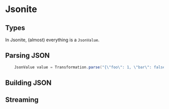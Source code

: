 # Jsonite

## Types

In Jsonite, (almost) everything is a `JsonValue`.

## Parsing JSON

```Java
    JsonValue value = Transformation.parse("{\"foo\": 1, \"bar\": false}");
```

## Building JSON

## Streaming

